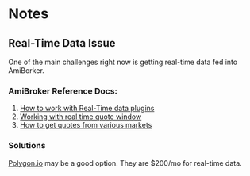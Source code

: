 # Notes

## Real-Time Data Issue
One of the main challenges right now is getting real-time data fed into AmiBorker.

### AmiBroker Reference Docs:
1. [How to work with Real-Time data plugins](https://www.amibroker.com/guide/h_rtsource.html)
2. [Working with real time quote window](https://www.amibroker.com/guide/w_rtquote.html)
3. [How to get quotes from various markets](https://www.amibroker.com/guide/h_quotes.html)

### Solutions
[Polygon.io](https://polygon.io/pricing) may be a good option. They are $200/mo for real-time data.

<!--stackedit_data:
eyJoaXN0b3J5IjpbLTE2NTQ4MTM3NzIsLTE0OTM3NTQwNywxNz
cwMjU1NjAxXX0=
-->